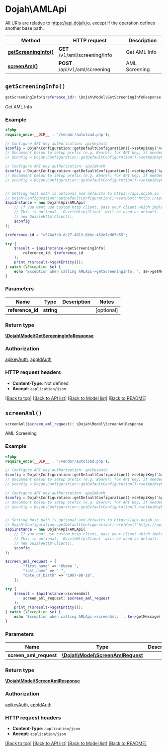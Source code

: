 # Dojah\AMLApi

All URIs are relative to https://api.dojah.io, except if the operation defines another base path.

| Method | HTTP request | Description |
| ------------- | ------------- | ------------- |
| [**getScreeningInfo()**](AMLApi.md#getScreeningInfo) | **GET** /v1/aml/screening/info | Get AML Info |
| [**screenAml()**](AMLApi.md#screenAml) | **POST** /api/v1/aml/screening | AML Screening |


## `getScreeningInfo()`

```php
getScreeningInfo($reference_id): \Dojah\Model\GetScreeningInfoResponse
```

Get AML Info

### Example

```php
<?php
require_once(__DIR__ . '/vendor/autoload.php');

// Configure API key authorization: apikeyAuth
$config = Dojah\Configuration::getDefaultConfiguration()->setApiKey('Authorization', 'YOUR_API_KEY');
// Uncomment below to setup prefix (e.g. Bearer) for API key, if needed
// $config = Dojah\Configuration::getDefaultConfiguration()->setApiKeyPrefix('Authorization', 'Bearer');

// Configure API key authorization: appIdAuth
$config = Dojah\Configuration::getDefaultConfiguration()->setApiKey('AppId', 'YOUR_API_KEY');
// Uncomment below to setup prefix (e.g. Bearer) for API key, if needed
// $config = Dojah\Configuration::getDefaultConfiguration()->setApiKeyPrefix('AppId', 'Bearer');


// Setting host path is optional and defaults to https://api.dojah.io
// Dojah\Configuration::getDefaultConfiguration()->setHost("https://api.dojah.io");
$apiInstance = new Dojah\Api\AMLApi(
    // If you want use custom http client, pass your client which implements `GuzzleHttp\ClientInterface`.
    // This is optional, `GuzzleHttp\Client` will be used as default.
    // new GuzzleHttp\Client(),
    $config
);

$reference_id = "c574a3c8-dc27-4013-8bbc-462e7ed87d55";

try {
    $result = $apiInstance->getScreeningInfo(
        reference_id: $reference_id
    );
    print_r($result->$getEntity());
} catch (\Exception $e) {
    echo 'Exception when calling AMLApi->getScreeningInfo: ', $e->getMessage(), PHP_EOL;
}
```

### Parameters

| Name | Type | Description  | Notes |
| ------------- | ------------- | ------------- | ------------- |
| **reference_id** | **string**|  | [optional] |

### Return type

[**\Dojah\Model\GetScreeningInfoResponse**](../Model/GetScreeningInfoResponse.md)

### Authorization

[apikeyAuth](../../README.md#apikeyAuth), [appIdAuth](../../README.md#appIdAuth)

### HTTP request headers

- **Content-Type**: Not defined
- **Accept**: `application/json`

[[Back to top]](#) [[Back to API list]](../../README.md#endpoints)
[[Back to Model list]](../../README.md#models)
[[Back to README]](../../README.md)

## `screenAml()`

```php
screenAml($screen_aml_request): \Dojah\Model\ScreenAmlResponse
```

AML Screening

### Example

```php
<?php
require_once(__DIR__ . '/vendor/autoload.php');

// Configure API key authorization: apikeyAuth
$config = Dojah\Configuration::getDefaultConfiguration()->setApiKey('Authorization', 'YOUR_API_KEY');
// Uncomment below to setup prefix (e.g. Bearer) for API key, if needed
// $config = Dojah\Configuration::getDefaultConfiguration()->setApiKeyPrefix('Authorization', 'Bearer');

// Configure API key authorization: appIdAuth
$config = Dojah\Configuration::getDefaultConfiguration()->setApiKey('AppId', 'YOUR_API_KEY');
// Uncomment below to setup prefix (e.g. Bearer) for API key, if needed
// $config = Dojah\Configuration::getDefaultConfiguration()->setApiKeyPrefix('AppId', 'Bearer');


// Setting host path is optional and defaults to https://api.dojah.io
// Dojah\Configuration::getDefaultConfiguration()->setHost("https://api.dojah.io");
$apiInstance = new Dojah\Api\AMLApi(
    // If you want use custom http client, pass your client which implements `GuzzleHttp\ClientInterface`.
    // This is optional, `GuzzleHttp\Client` will be used as default.
    // new GuzzleHttp\Client(),
    $config
);

$screen_aml_request = [
        "first_name" => "Obama ",
        "last_name" => " ",
        "date_of_birth" => "1997-08-18",
    ];

try {
    $result = $apiInstance->screenAml(
        screen_aml_request: $screen_aml_request
    );
    print_r($result->$getEntity());
} catch (\Exception $e) {
    echo 'Exception when calling AMLApi->screenAml: ', $e->getMessage(), PHP_EOL;
}
```

### Parameters

| Name | Type | Description  | Notes |
| ------------- | ------------- | ------------- | ------------- |
| **screen_aml_request** | [**\Dojah\Model\ScreenAmlRequest**](../Model/ScreenAmlRequest.md)|  | [optional] |

### Return type

[**\Dojah\Model\ScreenAmlResponse**](../Model/ScreenAmlResponse.md)

### Authorization

[apikeyAuth](../../README.md#apikeyAuth), [appIdAuth](../../README.md#appIdAuth)

### HTTP request headers

- **Content-Type**: `application/json`
- **Accept**: `application/json`

[[Back to top]](#) [[Back to API list]](../../README.md#endpoints)
[[Back to Model list]](../../README.md#models)
[[Back to README]](../../README.md)
